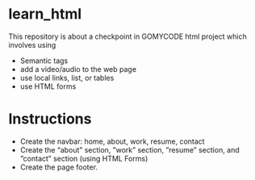 # learn_html
This repository is about a checkpoint in GOMYCODE html project which involves using 
- Semantic tags
- add a video/audio to the web page
- use local links, list, or tables
- use HTML forms

# Instructions
- Create the navbar: home, about, work, resume, contact
- Create the “about” section, ”work” section, ”resume” section, and ”contact” section (using HTML Forms) 
- Create the page footer.
